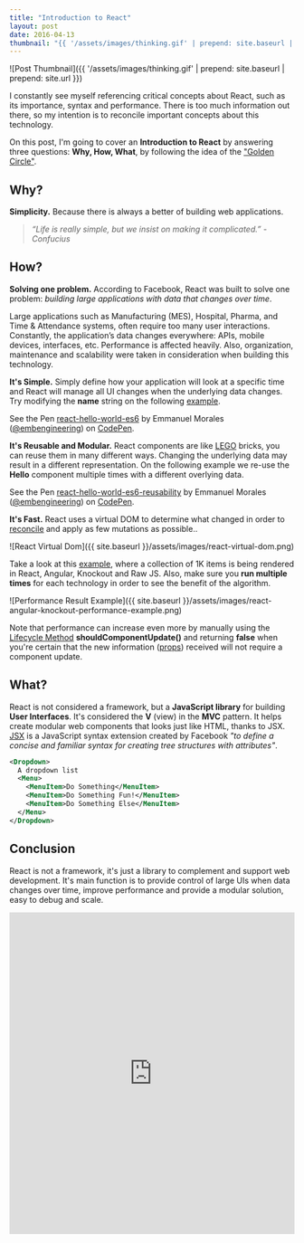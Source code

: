 ```yaml
---
title: "Introduction to React"
layout: post
date: 2016-04-13
thumbnail: "{{ '/assets/images/thinking.gif' | prepend: site.baseurl | prepend: site.url }}"
---
```

![Post Thumbnail]({{ '/assets/images/thinking.gif' | prepend: site.baseurl | prepend: site.url }})

I constantly see myself referencing critical concepts about React, such as its importance, syntax and performance. There is too much information out there, so my intention is to reconcile important concepts about this technology.
<!--more-->

On this post, I'm going to cover an **Introduction to React** by answering three questions: **Why, How, What**, by following the idea of the ["Golden Circle"](http://www.ted.com/talks/simon_sinek_how_great_leaders_inspire_action).

## Why?

**Simplicity.**  Because there is always a better of building web applications.

> *“Life is really simple, but we insist on making it complicated.” -Confucius*

## How?

**Solving one problem.**  According to Facebook, React was built to solve one problem:  *building large applications with data that changes over time*.

Large applications such as Manufacturing (MES), Hospital, Pharma, and Time & Attendance systems, often require too many user interactions.  Constantly, the application’s data changes everywhere: APIs, mobile devices, interfaces, etc.  Performance is affected heavily.  Also, organization, maintenance and scalability were taken in consideration when building this technology.

**It's Simple.**  Simply define how your application will look at a specific time and React will manage all UI changes when the underlying data changes. Try modifying the **name** string on the following [example](http://codepen.io/embengineering/pen/reJXVg).

<p data-height="206" data-theme-id="0" data-slug-hash="reJXVg" data-default-tab="js" data-user="embengineering" class="codepen">See the Pen <a href="https://codepen.io/embengineering/pen/reJXVg/">react-hello-world-es6</a> by Emmanuel Morales (<a href="http://codepen.io/embengineering">@embengineering</a>) on <a href="http://codepen.io">CodePen</a>.</p>
<script async src="//assets.codepen.io/assets/embed/ei.js"></script>

**It's Reusable and Modular.**  React components are like [LEGO](http://www.lego.com/en-us/) bricks, you can reuse them in many different ways. Changing the underlying data may result in a different representation. On the following example we re-use the **Hello** component multiple times with a different overlying data.

<p data-height="330" data-theme-id="0" data-slug-hash="ONQKNz" data-default-tab="js" data-user="embengineering" class="codepen">See the Pen <a href="https://codepen.io/embengineering/pen/ONQKNz/">react-hello-world-es6-reusability</a> by Emmanuel Morales (<a href="http://codepen.io/embengineering">@embengineering</a>) on <a href="http://codepen.io">CodePen</a>.</p>
<script async src="//assets.codepen.io/assets/embed/ei.js"></script>

**It's Fast.**  React uses a virtual DOM to determine what changed in order to [reconcile](https://facebook.github.io/react/docs/reconciliation.html) and apply as few mutations as possible..

![React Virtual Dom]({{ site.baseurl }}/assets/images/react-virtual-dom.png)

Take a look at this [example](http://codepen.io/embengineering/full/yOvmoW), where a collection of 1K items is being rendered in React, Angular, Knockout and Raw JS. Also, make sure you **run multiple times** for each technology in order to see the benefit of the algorithm.

![Performance Result Example]({{ site.baseurl }}/assets/images/react-angular-knockout-performance-example.png)

Note that performance can increase even more by manually using the [Lifecycle Method](https://facebook.github.io/react/docs/component-specs.html#updating-shouldcomponentupdate) **shouldComponentUpdate()** and returning **false** when you're certain that the new information ([props](https://facebook.github.io/react/docs/transferring-props.html)) received will not require a component update.

## What?

React is not considered a framework, but a **JavaScript library** for building **User Interfaces**.  It's considered the **V** (view) in the **MVC** pattern.  It helps create modular web components that looks just like HTML, thanks to JSX.  [JSX](https://facebook.github.io/jsx/) is a JavaScript syntax extension created by Facebook *"to define a concise and familiar syntax for creating tree structures with attributes"*.

```xml
<Dropdown>
  A dropdown list
  <Menu>
    <MenuItem>Do Something</MenuItem>
    <MenuItem>Do Something Fun!</MenuItem>
    <MenuItem>Do Something Else</MenuItem>
  </Menu>
</Dropdown>
```

## Conclusion

React is not a framework, it's just a library to complement and support web development.  It's main function is to provide control of large UIs when data changes over time, improve performance and provide a modular solution, easy to debug and scale.

<iframe src="https://docs.google.com/presentation/d/1MNxPHJtJQZV_MgPRr4mgV3uVmlQu4Mpl-KrsHOhzw80/embed?start=false&loop=false&delayms=3000" frameborder="0" width="100%" height="569" allowfullscreen="true" mozallowfullscreen="true" webkitallowfullscreen="true"></iframe>
